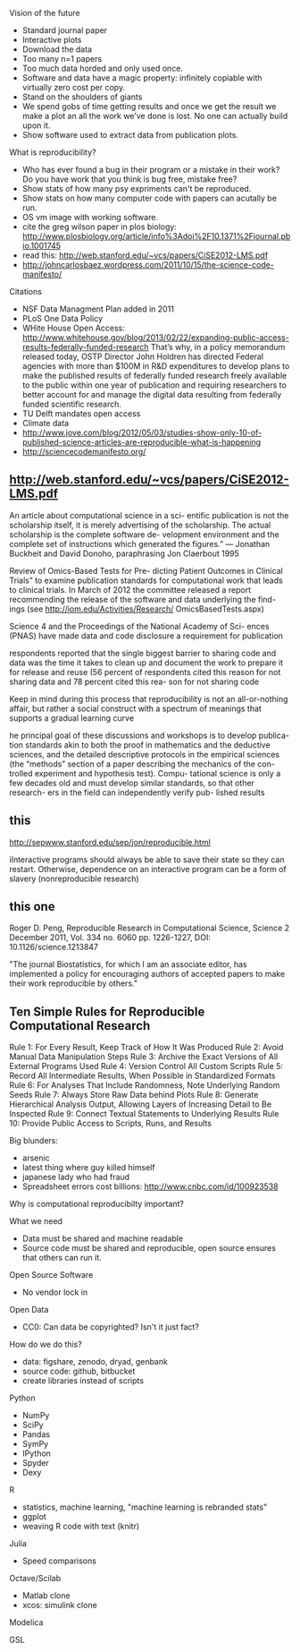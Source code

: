 Vision of the future

- Standard journal paper
- Interactive plots
- Download the data
- Too many n=1 papers
- Too much data horded and only used once.
- Software and data have a magic property: infinitely copiable with virtually
  zero cost per copy.
- Stand on the shoulders of giants
- We spend gobs of time getting results and once we get the result we make a
  plot an all the work we've done is lost. No one can actually build upon it.
- Show software used to extract data from publication plots.

What is reproducibility?

- Who has ever found a bug in their program or a mistake in their work? Do you
  have work that you think is bug free, mistake free?
- Show stats of how many psy expriments can't be reproduced.
- Show stats on how many computer code with papers can acutally be run.
- OS vm image with working software.
- cite the greg wilson paper in plos biology:
  http://www.plosbiology.org/article/info%3Adoi%2F10.1371%2Fjournal.pbio.1001745
- read this: http://web.stanford.edu/~vcs/papers/CiSE2012-LMS.pdf
- http://johncarlosbaez.wordpress.com/2011/10/15/the-science-code-manifesto/

Citations

- NSF Data Managment Plan added in 2011
- PLoS One Data Policy
- WHite House Open Access:
  http://www.whitehouse.gov/blog/2013/02/22/expanding-public-access-results-federally-funded-research
  That’s why, in a policy memorandum released today, OSTP Director John Holdren
  has directed Federal agencies with more than $100M in R&D expenditures to
  develop plans to make the published results of federally funded research
  freely available to the public within one year of publication and requiring
  researchers to better account for and manage the digital data resulting from
  federally funded scientific research.
- TU Delft mandates open access
- Climate data
- http://www.jove.com/blog/2012/05/03/studies-show-only-10-of-published-science-articles-are-reproducible-what-is-happening
- http://sciencecodemanifesto.org/


http://web.stanford.edu/~vcs/papers/CiSE2012-LMS.pdf
----------------------------------------------------

  An article about computational science in a sci-
  entific publication is not the scholarship itself,
  it is merely advertising of the scholarship. The
  actual scholarship is the complete software de-
  velopment environment and the complete set
  of instructions which generated the figures.”
  —
  Jonathan Buckheit and David Donoho,
  paraphrasing Jon Claerbout 1995

Review of Omics-Based Tests for Pre-
dicting Patient Outcomes in Clinical Trials” to
examine publication standards for computational
work that leads to clinical trials. In March of 2012
the committee released a report recommending the
release of the software and data underlying the find-
ings (see http://iom.edu/Activities/Research/
OmicsBasedTests.aspx)

Science
4
and the
Proceedings of the National Academy of Sci-
ences
(PNAS) have made data and code disclosure
a requirement for publication

respondents reported
that the single biggest barrier to sharing code
and data was the time it takes to clean up and
document the work to prepare it for release and
reuse (56 percent of respondents cited this reason
for not sharing data and 78 percent cited this rea-
son for not sharing code

 Keep in mind during
 this process that reproducibility is not an all-or-nothing
 affair, but rather a social construct with a spectrum of
 meanings that supports a gradual learning curve

he principal goal of these discussions
and workshops is to develop publica-
tion standards akin to both the proof
in mathematics and the deductive
sciences, and the detailed descriptive protocols
in the empirical sciences (the “methods” section
of a paper describing the mechanics of the con-
trolled experiment and hypothesis test). Compu-
tational science is only a few decades old and must
develop similar standards, so that other research-
ers in the field can independently verify pub-
lished results

this
----
http://sepwww.stanford.edu/sep/jon/reproducible.html

iInteractive programs should always be able to save their state so they can
restart. Otherwise, dependence on an interactive program can be a form of
slavery (nonreproducible research)

this one
--------

Roger D. Peng, Reproducible Research in Computational Science, Science 2
December 2011, Vol. 334 no. 6060 pp. 1226-1227, DOI: 10.1126/science.1213847

"The journal Biostatistics, for which I am an associate editor, has implemented
a policy for encouraging authors of accepted papers to make their work
reproducible by others."

Ten Simple Rules for Reproducible Computational Research
--------------------------------------------------------
Rule 1: For Every Result, Keep Track of How It Was Produced
Rule 2: Avoid Manual Data Manipulation Steps
Rule 3: Archive the Exact Versions of All External Programs Used
Rule 4: Version Control All Custom Scripts
Rule 5: Record All Intermediate Results, When Possible in Standardized Formats
Rule 6: For Analyses That Include Randomness, Note Underlying Random Seeds
Rule 7: Always Store Raw Data behind Plots
Rule 8: Generate Hierarchical Analysis Output, Allowing Layers of Increasing
Detail to Be Inspected
Rule 9: Connect Textual Statements to Underlying Results
Rule 10: Provide Public Access to Scripts, Runs, and Results

Big blunders:

- arsenic
- latest thing where guy killed himself
- japanese lady who had fraud
- Spreadsheet errors cost billions: http://www.cnbc.com/id/100923538

Why is computational reproducibilty important?

What we need

- Data must be shared and machine readable
- Source code must be shared and reproducible, open source ensures that others
  can run it.

Open Source Software

- No vendor lock in

Open Data

- CC0: Can data be copyrighted? Isn't it just fact?

How do we do this?

- data: figshare, zenodo, dryad, genbank
- source code: github, bitbucket
- create libraries instead of scripts

Python

- NumPy
- SciPy
- Pandas
- SymPy
- IPython
- Spyder
- Dexy

R

- statistics, machine learning, "machine learning is rebranded stats"
- ggplot
- weaving R code with text (knitr)

Julia

- Speed comparisons

Octave/Scilab

- Matlab clone
- xcos: simulink clone

Modelica

GSL

